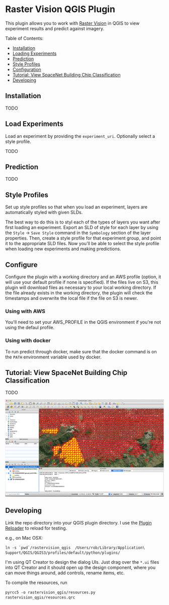 # Raster Vision QGIS Plugin

This plugin allows you to work with [Raster Vision](https://github.com/azavea/raster-vision) in QGIS
to view experiment results  and predict against imagery.

Table of Contents:
- [Installation](#installation)
- [Loading Experiments](#loading-experiments)
- [Prediction](#prediction)
- [Style Profiles](#prediction)
- [Configuration](#prediction)
- [Tutorial: View SpaceNet Building Chip Classification](#tutorial-view-spacenet-building-chip-classification)
- [Developing](#developing)


## Installation

TODO

## Load Experiments

Load an experiment by providing the `experiment_uri`.
Optionally select a style profile.

TODO

## Prediction

TODO

## Style Profiles

Set up style profiles so that when you load an experiment, layers are automatically styled with given SLDs.

The best way to do this is to styl each of the types of layers you want after first loading an experiment. Export an SLD of style for each layer by using the `Style` -> `Save Style` command in the `Symbology` section of the layer properties. Then, create a style profile for that experiment group, and point it to the appropriate SLD files. Now you'll be able to select the style profile when loading new experiments and making predictions.

## Configure

Configure the plugin with a working directory and an AWS profile (option, it will use your default profile if none is specified).  If the files live on S3, this plugin will download files as necessary to your local working directory. If the file already exists in the working directory, the plugin will check the timestamps and overwrite the local file if the file on S3 is newer.

### Using with AWS

You'll need to set your AWS_PROFILE in the QGIS environment if you're not using the defaul profile.

### Using with docker

To run predict through docker, make sure that the docker command is on the `PATH` environment variable used  by docker.

## Tutorial: View SpaceNet Building Chip Classification

TODO

![QGIS results explorer](img/qgis-spacenet-cc.png)

## Developing

Link the repo directory into your QGIS plugin directory. I use the [Plugin Reloader](https://github.com/borysiasty/plugin_reloader) to reload for testing.

e.g., on Mac OSX:
```
ln -s `pwd`/rastervision_qgis  /Users/rob/Library/Application\ Support/QGIS/QGIS3/profiles/default/python/plugins/
```

I'm using QT Creator to design the dialog UIs. Just drag over the `*.ui` files into QT Creator and it should open up the design component, where you can move things around, add controls, rename items, etc.

To compile the resources, run

```
pyrcc5 -o rastervision_qgis/resources.py rastervision_qgis/resources.qrc
```
